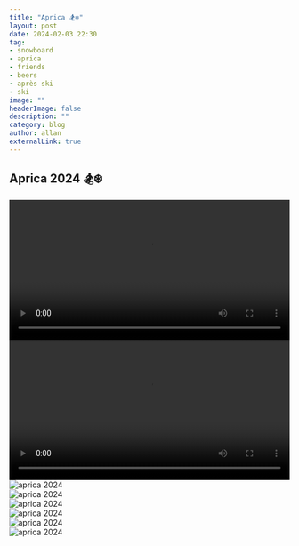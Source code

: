```yaml
---
title: "Aprica 🏂❄️"
layout: post
date: 2024-02-03 22:30
tag: 
- snowboard
- aprica
- friends
- beers
- après ski
- ski
image: ""
headerImage: false
description: ""
category: blog
author: allan
externalLink: true
---
```


## Aprica 2024 🏂❄️

<div>
    <video class="fullscreen fill" width="100%" autoplay loop controls >
    <source src="https://github.com/Allan-Nava/Allan-Nava.github.io/raw/master/assets/video/aprica.mp4" type="video/mp4">
    </video>

</div>

<div>
    <video class="fullscreen fill" width="100%" loop controls >
    <source src="https://github.com/Allan-Nava/Allan-Nava.github.io/raw/master/assets/video/aprica-1.mp4" type="video/mp4">
    </video>

</div>

<div>
    <img class="image" src="https://github.com/Allan-Nava/Allan-Nava.github.io/blob/master/assets/images/aprica-zak-2024.jpg?raw=true" alt="aprica 2024" />

</div>

<div>
    <img class="image" src="https://github.com/Allan-Nava/Allan-Nava.github.io/blob/master/assets/images/aprica-2024.jpg?raw=true" alt="aprica 2024" />

</div>

<div>
    <img class="image" src="https://github.com/Allan-Nava/Allan-Nava.github.io/blob/master/assets/images/aprica-1-2024.jpg?raw=true" alt="aprica 2024" />

</div>


<div>
    <img class="image" src="https://github.com/Allan-Nava/Allan-Nava.github.io/blob/master/assets/images/aprica-2-2024.jpg?raw=true" alt="aprica 2024" />

</div>


<div>
    <img class="image" src="https://github.com/Allan-Nava/Allan-Nava.github.io/blob/master/assets/images/aprica-3-2024.jpg?raw=true" alt="aprica 2024" />
</div>



<div>
    <img class="image" src="https://github.com/Allan-Nava/Allan-Nava.github.io/blob/master/assets/images/aprica-4-2024.jpg?raw=true" alt="aprica 2024" />

</div>
